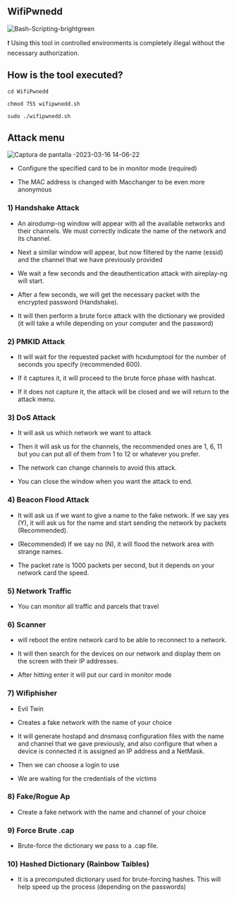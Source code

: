 ## WifiPwnedd
![Bash-Scripting-brightgreen](https://user-images.githubusercontent.com/89719224/216780401-60655d5f-6804-4a3d-a9f2-3a02a1a3f9c8.svg)

❗ Using this tool in controlled environments is completely illegal without the necessary authorization.

## How is the tool executed?

```
cd WifiPwnedd

chmod 755 wifipwnedd.sh

sudo ./wifipwnedd.sh
```

## Attack menu 
![Captura de pantalla -2023-03-16 14-06-22](https://user-images.githubusercontent.com/89719224/225740787-31e51cc7-9399-443b-8eb8-10c1073c6170.png)







- Configure the specified card to be in monitor mode (required)

- The MAC address is changed with Macchanger to be even more anonymous 

### 1) Handshake Attack

- An airodump-ng window will appear with all the available networks and their channels. We must correctly indicate the name of the network and its channel.

- Next a similar window will appear, but now filtered by the name (essid) and the channel that we have previously provided

- We wait a few seconds and the deauthentication attack with aireplay-ng will start.

- After a few seconds, we will get the necessary packet with the encrypted password (Handshake).

- It will then perform a brute force attack with the dictionary we provided (it will take a while depending on your computer and the password)

### 2) PMKID Attack

- It will wait for the requested packet with hcxdumptool for the number of seconds you specify (recommended 600).

- If it captures it, it will proceed to the brute force phase with hashcat.

- If it does not capture it, the attack will be closed and we will return to the attack menu.

### 3) DoS Attack

- It will ask us which network we want to attack

- Then it will ask us for the channels, the recommended ones are 1, 6, 11 but you can put all of them from 1 to 12 or whatever you prefer. 

- The network can change channels to avoid this attack.

- You can close the window when you want the attack to end. 

### 4) Beacon Flood Attack

- It will ask us if we want to give a name to the fake network. If we say yes (Y), it will ask us for the name and start sending the network by packets (Recommended).

- (Recommended) If we say no (N), it will flood the network area with strange names.

- The packet rate is 1000 packets per second, but it depends on your network card the speed. 

### 5) Network Traffic

- You can monitor all traffic and parcels that travel 

### 6)  Scanner

- will reboot the entire network card to be able to reconnect to a network. 

- It will then search for the devices on our network and display them on the screen with their IP addresses. 

- After hitting enter it will put our card in monitor mode

### 7) Wifiphisher

- Evil Twin 

- Creates a fake network with the name of your choice 

- It will generate hostapd and dnsmasq configuration files with the name and channel that we gave previously, and also configure that when a device is connected it is assigned an IP address and a NetMask.

- Then we can choose a login to use

- We are waiting for the credentials of the victims

### 8) Fake/Rogue Ap

- Create a fake network with the name and channel of your choice

### 9) Force Brute .cap

- Brute-force the dictionary we pass to a .cap file.

### 10) Hashed Dictionary (Rainbow Taibles)

- It is a precomputed dictionary used for brute-forcing hashes. This will help speed up the process (depending on the passwords)
